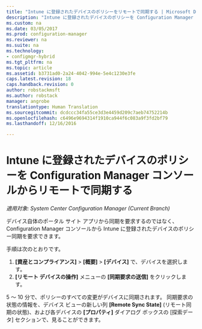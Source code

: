 ```yaml
---
title: "Intune に登録されたデバイスのポリシーをリモートで同期する | Microsoft Docs"
description: "Intune に登録されたデバイスのポリシーを Configuration Manager コンソールから同期する方法について説明します"
ms.custom: na
ms.date: 03/05/2017
ms.prod: configuration-manager
ms.reviewer: na
ms.suite: na
ms.technology:
- configmgr-hybrid
ms.tgt_pltfrm: na
ms.topic: article
ms.assetid: b3731ad0-2a24-4042-994e-5e4c1230e3fe
caps.latest.revision: 18
caps.handback.revision: 0
author: robstackmsft
ms.author: robstack
manager: angrobe
translationtype: Human Translation
ms.sourcegitcommit: dcdccc34fa55ce3d3e4459d209c7aeb74752214b
ms.openlocfilehash: c6496e9694314f1910ca944f6c083a9f3fd2bf79
ms.lasthandoff: 12/16/2016

---
```

# <a name="remotely-synchronize-policy-on-intune-enrolled-devices-from-the-configuration-manager-console"></a>Intune に登録されたデバイスのポリシーを Configuration Manager コンソールからリモートで同期する

*適用対象: System Center Configuration Manager (Current Branch)*


デバイス自体のポータル サイト アプリから同期を要求するのではなく、Configuration Manager コンソールから Intune に登録されたデバイスのポリシー同期を要求できます。 

手順は次のとおりです。

1.    **[資産とコンプライアンス]** > **[概要]** > **[デバイス]** で、デバイスを選択します。
2.    **[リモート デバイスの操作]** メニューの **[同期要求の送信]** をクリックします。


5 ～ 10 分で、ポリシーのすべての変更がデバイスに同期されます。 同期要求の状態の情報を、デバイス ビューの新しい列 **[Remote Sync State]** (リモート同期の状態)、および各デバイスの **[プロパティ]** ダイアログ ボックスの [探索データ] セクションで、見ることができます。

